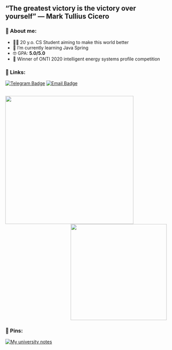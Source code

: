 ## “The greatest victory is the victory over yourself” — Mark Tullius Cicero

### 🤠 About me:

- 👨‍💻 20 y.o. CS Student aiming to make this world better
- 🌱 I’m currently learning Java Spring
- 🤓 GPA: **5.0/5.0**
- 🏅 Winner of ONTI 2020 intelligent energy systems profile competition

### 🐸 Links:

[![Telegram Badge](https://img.shields.io/badge/-Telegram-0088cc?style=for-the-badge&logo=appveyor&logo=Telegram&logoColor=white&color=blue)](https://t.me/aiwannafly)
[![Email Badge](https://img.shields.io/badge/-Email-0088cc?style=for-the-badge&logo=appveyor&logo=Gmail&logoColor=white&color=red)](mailto:a.ivanov15@g.nsu.ru)

<br>

<a href="https://github.com/anuraghazra/github-readme-stats">
  <img align="left" width="400" src="https://github-readme-stats.vercel.app/api?username=aiwannafly&show_icons=true&theme=tokyonight&cache_seconds=1800" />
</a>

<a href="https://github.com/anuraghazra/github-readme-stats">
  <img align="right" width="300" src="https://github-readme-stats.vercel.app/api/top-langs/?username=aiwannafly&show_icons=true&theme=cobalt&layout=compact" />
</a>

<br clear="all" />


### 🦖 Pins:

[![My university notes](https://github-readme-stats.vercel.app/api/pin/?username=aiwannafly&repo=fit&theme=gotham&cache_seconds=2000)](https://github.com/aiwannafly/fit)
